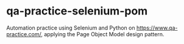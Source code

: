 # qa-practice-selenium-pom
Automation practice using Selenium and Python on https://www.qa-practice.com/, applying the Page Object Model design pattern.
